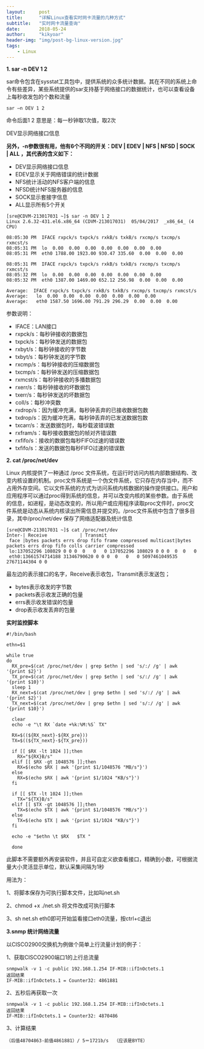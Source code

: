 ```yaml
---
layout:     post
title:      "详解Linux查看实时网卡流量的几种方式"
subtitle:   "实时网卡流量查询"
date:       2018-05-24
author:     "kikyoar"
header-img: "img/post-bg-linux-version.jpg"
tags:
    - Linux
---   
```


**1. sar -n DEV 1 2**   

sar命令包含在sysstat工具包中，提供系统的众多统计数据。其在不同的系统上命令有些差异，某些系统提供的sar支持基于网络接口的数据统计，也可以查看设备上每秒收发包的个数和流量  

	sar –n DEV 1 2  
命令后面1 2 意思是：每一秒钟取1次值，取2次  

DEV显示网络接口信息  

**另外，-n参数很有用，他有6个不同的开关：DEV | EDEV | NFS | NFSD | SOCK | ALL ，其代表的含义如下：**    

- DEV显示网络接口信息  
- EDEV显示关于网络错误的统计数据  
- NFS统计活动的NFS客户端的信息  
- NFSD统计NFS服务器的信息  
- SOCK显示套接字信息  
- ALL显示所有5个开关  

```
[sre@CDVM-213017031 ~]$ sar -n DEV 1 2
Linux 2.6.32-431.el6.x86_64 (CDVM-213017031)  05/04/2017  _x86_64_ (4 CPU)
	
08:05:30 PM  IFACE rxpck/s txpck/s rxkB/s txkB/s rxcmp/s txcmp/s rxmcst/s
08:05:31 PM  lo  0.00  0.00  0.00  0.00  0.00  0.00  0.00
08:05:31 PM  eth0 1788.00 1923.00 930.47 335.60  0.00  0.00  0.00
	
08:05:31 PM  IFACE rxpck/s txpck/s rxkB/s txkB/s rxcmp/s txcmp/s rxmcst/s
08:05:32 PM  lo  0.00  0.00  0.00  0.00  0.00  0.00  0.00
08:05:32 PM  eth0 1387.00 1469.00 652.12 256.98  0.00  0.00  0.00
	
Average:  IFACE rxpck/s txpck/s rxkB/s txkB/s rxcmp/s txcmp/s rxmcst/s
Average:   lo  0.00  0.00  0.00  0.00  0.00  0.00  0.00
Average:   eth0 1587.50 1696.00 791.29 296.29  0.00  0.00  0.00   
```
参数说明：  

- IFACE：LAN接口
- rxpck/s：每秒钟接收的数据包
- txpck/s：每秒钟发送的数据包
- rxbyt/s：每秒钟接收的字节数
- txbyt/s：每秒钟发送的字节数
- rxcmp/s：每秒钟接收的压缩数据包
- txcmp/s：每秒钟发送的压缩数据包
- rxmcst/s：每秒钟接收的多播数据包
- rxerr/s：每秒钟接收的坏数据包
- txerr/s：每秒钟发送的坏数据包
- coll/s：每秒冲突数
- rxdrop/s：因为缓冲充满，每秒钟丢弃的已接收数据包数
- txdrop/s：因为缓冲充满，每秒钟丢弃的已发送数据包数
- txcarr/s：发送数据包时，每秒载波错误数
- rxfram/s：每秒接收数据包的帧对齐错误数
- rxfifo/s：接收的数据包每秒FIFO过速的错误数
- txfifo/s：发送的数据包每秒FIFO过速的错误数  
	
**2. cat /proc/net/dev**   

Linux 内核提供了一种通过 /proc 文件系统，在运行时访问内核内部数据结构、改变内核设置的机制。proc文件系统是一个伪文件系统，它只存在内存当中，而不占用外存空间。它以文件系统的方式为访问系统内核数据的操作提供接口。用户和应用程序可以通过proc得到系统的信息，并可以改变内核的某些参数。由于系统的信息，如进程，是动态改变的，所以用户或应用程序读取proc文件时，proc文件系统是动态从系统内核读出所需信息并提交的。/proc文件系统中包含了很多目录，其中/proc/net/dev 保存了网络适配器及统计信息   

	[sre@CDVM-213017031 ~]$ cat /proc/net/dev
	Inter-| Receive            | Transmit
	 face |bytes packets errs drop fifo frame compressed multicast|bytes packets errs drop fifo colls carrier compressed
	 lo:137052296 108029 0 0 0  0   0   0 137052296 108029 0 0 0  0  0   0
	 eth0:13661574714188 31346790620 0 0 0  0   0   0 5097461049535 27671144304 0 0    

最左边的表示接口的名字，Receive表示收包，Transmit表示发送包；  

- bytes表示收发的字节数
- packets表示收发正确的包量
- errs表示收发错误的包量
- drop表示收发丢弃的包量   

**实时监控脚本**  

	#!/bin/bash
	
	ethn=$1
	
	while true
	do
	  RX_pre=$(cat /proc/net/dev | grep $ethn | sed 's/:/ /g' | awk '{print $2}')
	  TX_pre=$(cat /proc/net/dev | grep $ethn | sed 's/:/ /g' | awk '{print $10}')
	  sleep 1
	  RX_next=$(cat /proc/net/dev | grep $ethn | sed 's/:/ /g' | awk '{print $2}')
	  TX_next=$(cat /proc/net/dev | grep $ethn | sed 's/:/ /g' | awk '{print $10}')
	
	  clear
	  echo -e "\t RX `date +%k:%M:%S` TX"
	
	  RX=$((${RX_next}-${RX_pre}))
	  TX=$((${TX_next}-${TX_pre}))
	
	  if [[ $RX -lt 1024 ]];then
	    RX="${RX}B/s"
	  elif [[ $RX -gt 1048576 ]];then
	    RX=$(echo $RX | awk '{print $1/1048576 "MB/s"}')
	  else
	    RX=$(echo $RX | awk '{print $1/1024 "KB/s"}')
	  fi
	
	  if [[ $TX -lt 1024 ]];then
	    TX="${TX}B/s"
	  elif [[ $TX -gt 1048576 ]];then
	    TX=$(echo $TX | awk '{print $1/1048576 "MB/s"}')
	  else
	    TX=$(echo $TX | awk '{print $1/1024 "KB/s"}')
	  fi
	
	  echo -e "$ethn \t $RX   $TX "
	
	  done


	
此脚本不需要额外再安装软件，并且可自定义欲查看接口，精确到小数，可根据流量大小灵活显示单位，默认采集间隔为1秒   

用法为：   

1、将脚本保存为可执行脚本文件，比如叫net.sh   

2、chmod +x ./net.sh 将文件改成可执行脚本   

3、sh net.sh eth0即可开始监看接口eth0流量，按ctrl+c退出   

**3.snmp 统计网络流量**   

以CISCO2900交换机为例做个简单上行流量计划的例子：   

1、获取CISCO2900端口1的上行总流量  

    snmpwalk -v 1 -c public 192.168.1.254 IF-MIB::ifInOctets.1
    返回结果
    IF-MIB::ifInOctets.1 = Counter32: 4861881  

2、五秒后再获取一次   
 
    snmpwalk -v 1 -c public 192.168.1.254 IF-MIB::ifInOctets.1
    返回结果
    IF-MIB::ifInOctets.1 = Counter32: 4870486  

3、计算结果  
	
	（后值48704863-前值4861881）/ 5＝1721b/s  （应该是BYTE） 